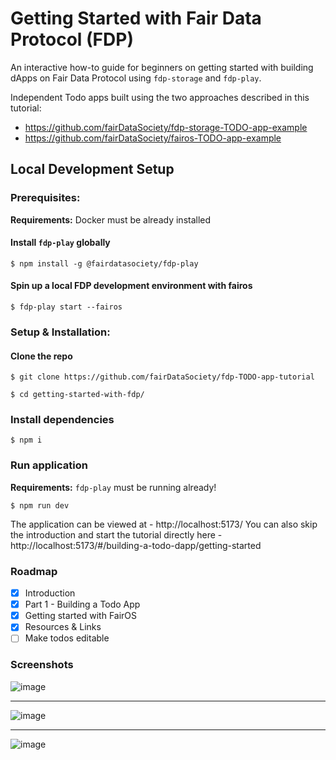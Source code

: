 # Getting Started with Fair Data Protocol (FDP)

An interactive how-to guide for beginners on getting started with building dApps on Fair Data Protocol using `fdp-storage` and `fdp-play`.

Independent Todo apps built using the two approaches described in this tutorial:
- https://github.com/fairDataSociety/fdp-storage-TODO-app-example
- https://github.com/fairDataSociety/fairos-TODO-app-example

## Local Development Setup

### Prerequisites:

**Requirements:** Docker must be already installed

#### Install `fdp-play` globally
```shell
$ npm install -g @fairdatasociety/fdp-play
```

#### Spin up a local FDP development environment with fairos
```shell
$ fdp-play start --fairos
```

### Setup & Installation:

#### Clone the repo
```shell
$ git clone https://github.com/fairDataSociety/fdp-TODO-app-tutorial
```

```shell
$ cd getting-started-with-fdp/
```

### Install dependencies
```shell
$ npm i
```

### Run application
**Requirements:** `fdp-play` must be running already! 

```shell
$ npm run dev
```

The application can be viewed at - http://localhost:5173/ 
You can also skip the introduction and start the tutorial directly here - http://localhost:5173/#/building-a-todo-dapp/getting-started

### Roadmap
- [x] Introduction
- [x] Part 1 - Building a Todo App
- [x] Getting started with FairOS
- [x] Resources & Links
- [ ] Make todos editable

### Screenshots

![image](https://user-images.githubusercontent.com/520570/210038808-d84ed496-ec43-4be2-bca3-362c7d49c15f.png)

---

![image](https://user-images.githubusercontent.com/520570/210038865-cb215262-98be-40f4-ac0e-8726dafb1423.png)

---

![image](https://user-images.githubusercontent.com/520570/207890048-6502ab71-3e30-4e85-bbe7-b89444a17a0f.png)
